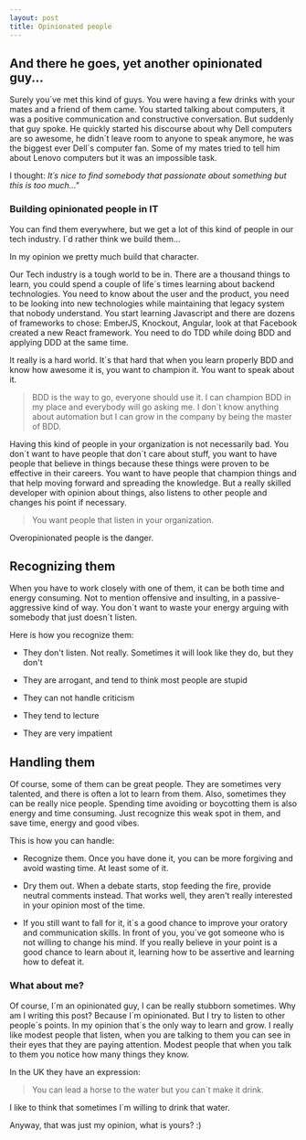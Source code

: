 ```yaml
---
layout: post
title: Opinionated people
---
```


## And there he goes, yet another opinionated guy...

Surely you´ve met this kind of guys. 
You were having a few drinks with your mates and a friend of them came. You started talking about computers, it was a positive communication and constructive conversation.
But suddenly that guy spoke. He quickly started his discourse about why Dell computers are so awesome, he didn´t leave room to anyone to speak anymore, he was the biggest ever Dell´s computer fan. 
Some of my mates tried to tell him about Lenovo computers but it was an impossible task.

I thought: _It´s nice to find somebody that passionate about something but this is too much..."_

### Building opinionated people in IT

You can find them everywhere, but we get a lot of this kind of people in our tech industry. I´d rather think we build them...

In my opinion we pretty much build that character. 

Our Tech industry is a tough world to be in. There are a thousand things to learn, you could spend a couple of life´s times learning about backend technologies.
You need to know about the user and the product, you need to be looking into new technologies while maintaining that legacy system that nobody understand.
You start learning Javascript and there are dozens of frameworks to chose: EmberJS, Knockout, Angular, look at that Facebook created a new React framework.
You need to do TDD while doing BDD and applying DDD at the same time.

It really is a hard world. It´s that hard that when you learn properly BDD and know how awesome it is, you want to champion it. You want to speak about it.

> BDD is the way to go, everyone should use it. I can champion BDD in my place and everybody will go asking me. I don´t know anything about automation but I can grow in the company by being the master of BDD.


Having this kind of people in your organization is not necessarily bad. You don´t want to have people that don´t care about stuff, you want to
have people that believe in things because these things were proven to be effective in their careers. You want to have people that champion things and that help moving forward and spreading the knowledge.
But a really skilled developer with opinion about things, also listens to other people and changes his point if necessary.

> You want people that listen in your organization.

Overopinionated people is the danger. 

## Recognizing them

When you have to work closely with one of them, it can be both time and energy consuming. 
Not to mention offensive and insulting, in a passive-aggressive kind of way.
You don´t want to waste your energy arguing with somebody that just doesn´t listen.

Here is how you recognize them:

- They don't listen. Not really. Sometimes it will look like they do, but they don't

- They are arrogant, and tend to think most people are stupid

- They can not handle criticism

- They tend to lecture

- They are very impatient

## Handling them

Of course, some of them can be great people. They are sometimes very talented, and there is often a lot to learn from them. 
Also, sometimes they can be really nice people. Spending time avoiding or boycotting them is also energy and time consuming.
Just recognize this weak spot in them, and save time, energy and good vibes.

This is how you can handle:

- Recognize them. Once you have done it, you can be more forgiving and avoid wasting time. At least some of it.

- Dry them out. When a debate starts, stop feeding the fire, provide neutral comments instead. 
That works well, they aren't really interested in your opinion most of the time.

- If you still want to fall for it, it´s a good chance to improve your oratory and communication skills. In front of you, you´ve got someone who is not willing to change his mind.
If you really believe in your point is a good chance to learn about it, learning how to be assertive and learning how to defeat it.

### What about me?

Of course, I´m an opinionated guy, I can be really stubborn sometimes. Why am I writing this post? Because I´m opinionated.
But I try to listen to other people´s points. In my opinion that´s the only way to learn and grow. 
I really like modest people that listen, when you are talking to them you can see in their eyes that they are paying attention. Modest people that when you talk to them you notice how many things they know.

In the UK they have an expression:

> You can lead a horse to the water but you can´t make it drink.

I like to think that sometimes I´m willing to drink that water.

Anyway, that was just my opinion, what is yours? :)

